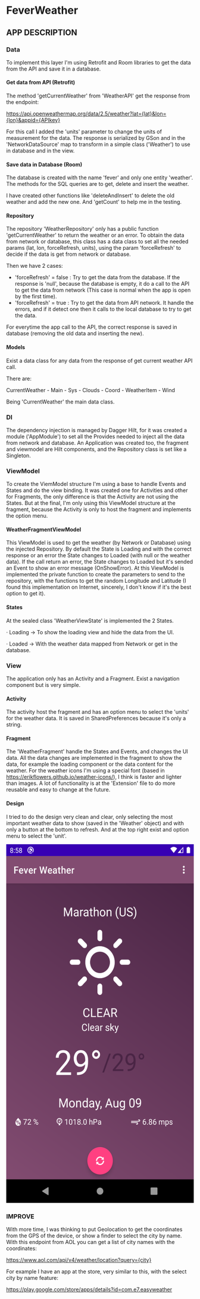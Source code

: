 # FeverWeather

## APP DESCRIPTION

### Data
To implement this layer I'm using Retrofit and Room libraries to get the data from the API and save it in a database.

#### Get data from API (Retrofit)
The method 'getCurrentWeather' from 'WeatherAPI' get the response from the endpoint:

https://api.openweathermap.org/data/2.5/weather?lat={lat}&lon={lon}&appid={APIkey}

For this call I added the 'units' parameter to change the units of measurement for the data.
The response is serialized by GSon and in the 'NetworkDataSource' map to transform in a simple class ('Weather') to use in database and in the view.

#### Save data in Database (Room)
The database is created with the name 'fever' and only one entity 'weather'.
The methods for the SQL queries are to get, delete and insert the weather.

I have created other functions like 'deleteAndInsert' to delete the old weather and add the new one.
And 'getCount' to help me in the testing.

#### Repository
The repository 'WeatherRepository' only has a public function 'getCurrentWeather' to return the weather or an error.
To obtain the data from network or database, this class has a data class to set all the needed params (lat, lon, forceRefresh, units), using the param 'forceRefresh' to decide if the data is get from network or database.

Then we have 2 cases:
 - 'forceRefresh' = false : Try to get the data from the database. If the response is 'null', because the database is empty, it do a call to the API to get the data from network (This case is normal when the app is open by the first time).
 - 'forceRefresh' = true : Try to get the data from API network. It handle the errors, and if it detect one then it calls to the local database to try to get the data.

For everytime the app call to the API, the correct response is saved in database (removing the old data and inserting the new).

#### Models
Exist a data class for any data from the response of get current weather API call.

There are:

CurrentWeather - Main - Sys - Clouds - Coord - WeatherItem - Wind

Being 'CurrentWeather' the main data class.

### DI
The dependency injection is managed by Dagger Hilt, for it was created a module ('AppModule') to set all the Provides needed to inject all the data from network and database.
An Application was created too, the fragment and viewmodel are Hilt components, and the Repository class is set like a Singleton.

### ViewModel
To create the ViemModel structure I'm using a base to handle Events and States and do the view binding.
It was created one for Activities and other for Fragments, the only difference is that the Activity are not using the States.
But at the final, I'm only using this ViewModel structure at the fragment, because the Activity is only to host the fragment and implements the option menu.

#### WeatherFragmentViewModel
This ViewModel is used to get the weather (by Network or Database) using the injected Repository.
By default the State is Loading and with the correct response or an error the State changes to Loaded (with null or the weather data).
If the call return an error, the State changes to Loaded but it's sended an Event to show an error message (OnShowError).
At this ViewModel is implemented the private function to create the parameters to send to the repository, with the functions to get the random Longitude and Latitude (I found this implementation on Internet, sincerely, I don't know if it's the best option to get it).

#### States
At the sealed class 'WeatherViewState' is implemented the 2 States.

· Loading -> To show the loading view and hide the data from the UI.

· Loaded  -> With the weather data mapped from Network or get in the database.

### View
The application only has an Activity and a Fragment.
Exist a navigation component but is very simple.

#### Activity
The activity host the fragment and has an option menu to select the 'units' for the weather data.
It is saved in SharedPreferences because it's only a string.

#### Fragment
The 'WeatherFragment' handle the States and Events, and changes the UI data.
All the data changes are implemented in the fragment to show the data, for example the loading component or the data content for the weather.
For the weather icons I'm using a special font (based in https://erikflowers.github.io/weather-icons/), I think is faster and lighter than images. A lot of functionality is at the 'Extension' file to do more reusable and easy to change at the future.

#### Design
I tried to do the design very clean and clear, only selecting the most important weather data to show (saved in the 'Weather' object) and with only a button at the bottom to refresh. And at the top right exist and option menu to select the 'unit'.

<img src="https://github.com/E7-Company/FeverWeather/blob/main/Screenshot_20210809_205858.png" width="540" height="960">

### IMPROVE
With more time, I was thinking to put Geolocation to get the coordinates from the GPS of the device, or show a finder to select the city by name.
With this endpoint from AOL you can get a list of city names with the coordinates:

https://www.aol.com/api/v4/weather/location?query={city}

For example I have an app at the store, very similar to this, with the select city by name feature:

https://play.google.com/store/apps/details?id=com.e7.easyweather


